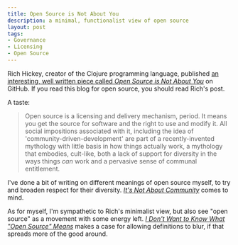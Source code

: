 ```yaml
---
title: Open Source is Not About You
description: a minimal, functionalist view of open source
layout: post
tags:
- Governance
- Licensing
- Open Source
---
```


Rich Hickey, creator of the Clojure programming language, published [an interesting, well written piece called _Open Source is Not About You_](https://gist.github.com/richhickey/1563cddea1002958f96e7ba9519972d9) on GitHub.  If you read this blog for open source, you should read Rich's post.

A taste:

> Open source is a licensing and delivery mechanism, period. It means you get the source for software and the right to use and modify it.  All social impositions associated with it, including the idea of 'community-driven-development' are part of a recently-invented mythology with little basis in how things actually work, a mythology that embodies, cult-like, both a lack of support for diversity in the ways things _can_ work and a pervasive sense of communal entitlement.


I've done a bit of writing on different meanings of open source myself, to try and broaden respect for their diversity.  [_It's Not About Community_](https://writing.kemitchell.com/2017/06/04/Its-Not-About-Community) comes to mind.

As for myself, I'm sympathetic to Rich's minimalist view, but also see "open source" as a movement with some energy left.  [_I Don't Want to Know What "Open Source" Means_](https://writing.kemitchell.com/2016/05/13/What-Open-Source-Means) makes a case for allowing definitions to blur, if that spreads more of the good around.
